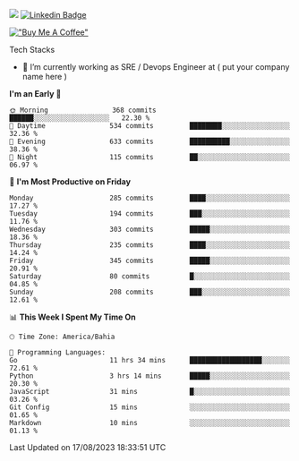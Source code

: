 ![](https://komarev.com/ghpvc/?username=miltlima&color=blue) [![Linkedin Badge](https://img.shields.io/badge/-LinkedIn-blue?style=flat-square&logo=Linkedin&logoColor=white&link=https://www.linkedin.com/in/miltonlimaj/)](https://www.linkedin.com/in/miltonlimaj/) 

[!["Buy Me A Coffee"](https://img.shields.io/badge/Buy_Me_A_Coffee-FFDD00?style=for-the-badge&logo=buy-me-a-coffee&logoColor=black)](https://www.buymeacoffee.com/miltlima)

Tech Stacks
                 

- 🔭 I’m currently working as SRE / Devops Engineer at ( put your company name here )


<!--START_SECTION:waka-->
**I'm an Early 🐤** 

```text
🌞 Morning                368 commits         ██████░░░░░░░░░░░░░░░░░░░   22.30 % 
🌆 Daytime                534 commits         ████████░░░░░░░░░░░░░░░░░   32.36 % 
🌃 Evening                633 commits         ██████████░░░░░░░░░░░░░░░   38.36 % 
🌙 Night                  115 commits         ██░░░░░░░░░░░░░░░░░░░░░░░   06.97 % 
```
📅 **I'm Most Productive on Friday** 

```text
Monday                   285 commits         ████░░░░░░░░░░░░░░░░░░░░░   17.27 % 
Tuesday                  194 commits         ███░░░░░░░░░░░░░░░░░░░░░░   11.76 % 
Wednesday                303 commits         █████░░░░░░░░░░░░░░░░░░░░   18.36 % 
Thursday                 235 commits         ████░░░░░░░░░░░░░░░░░░░░░   14.24 % 
Friday                   345 commits         █████░░░░░░░░░░░░░░░░░░░░   20.91 % 
Saturday                 80 commits          █░░░░░░░░░░░░░░░░░░░░░░░░   04.85 % 
Sunday                   208 commits         ███░░░░░░░░░░░░░░░░░░░░░░   12.61 % 
```


📊 **This Week I Spent My Time On** 

```text
🕑︎ Time Zone: America/Bahia

💬 Programming Languages: 
Go                       11 hrs 34 mins      ██████████████████░░░░░░░   72.61 % 
Python                   3 hrs 14 mins       █████░░░░░░░░░░░░░░░░░░░░   20.30 % 
JavaScript               31 mins             █░░░░░░░░░░░░░░░░░░░░░░░░   03.26 % 
Git Config               15 mins             ░░░░░░░░░░░░░░░░░░░░░░░░░   01.65 % 
Markdown                 10 mins             ░░░░░░░░░░░░░░░░░░░░░░░░░   01.13 % 
```


 Last Updated on 17/08/2023 18:33:51 UTC
<!--END_SECTION:waka-->
